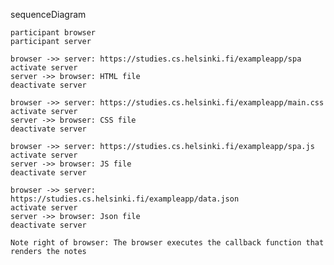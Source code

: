 sequenceDiagram

    participant browser
    participant server

    browser ->> server: https://studies.cs.helsinki.fi/exampleapp/spa
    activate server
    server ->> browser: HTML file
    deactivate server

    browser ->> server: https://studies.cs.helsinki.fi/exampleapp/main.css
    activate server
    server ->> browser: CSS file
    deactivate server

    browser ->> server: https://studies.cs.helsinki.fi/exampleapp/spa.js
    activate server
    server ->> browser: JS file
    deactivate server

    browser ->> server: https://studies.cs.helsinki.fi/exampleapp/data.json
    activate server
    server ->> browser: Json file
    deactivate server

    Note right of browser: The browser executes the callback function that renders the notes 
